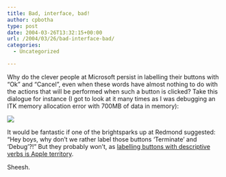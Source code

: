 ```yaml
---
title: Bad, interface, bad!
author: cpbotha
type: post
date: 2004-03-26T13:32:15+00:00
url: /2004/03/26/bad-interface-bad/
categories:
  - Uncategorized

---
```

Why do the clever people at Microsoft persist in labelling their buttons with &#8220;Ok&#8221; and &#8220;Cancel&#8221;, even when these words have almost nothing to do with the actions that will be performed when such a button is clicked? Take this dialogue for instance (I got to look at it many times as I was debugging an ITK memory allocation error with 700MB of data in memory):
  
![][1]

It would be fantastic if one of the brightsparks up at Redmond suggested: &#8220;Hey boys, why don&#8217;t we rather label those buttons &#8216;Terminate&#8217; and &#8216;Debug&#8217;?!&#8221; But they probably won&#8217;t, as [labelling buttons with descriptive verbs is Apple territory][2].

Sheesh.

 [1]: http://visualisation.tudelft.nl/~cpbotha/thingies/windowsBadUI.png
 [2]: http://cpbotha.net/weblogs/cpbotha/archives/000489.html
